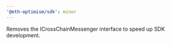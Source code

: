 ```yaml
---
'@eth-optimism/sdk': minor
---
```


Removes the ICrossChainMessenger interface to speed up SDK development.
